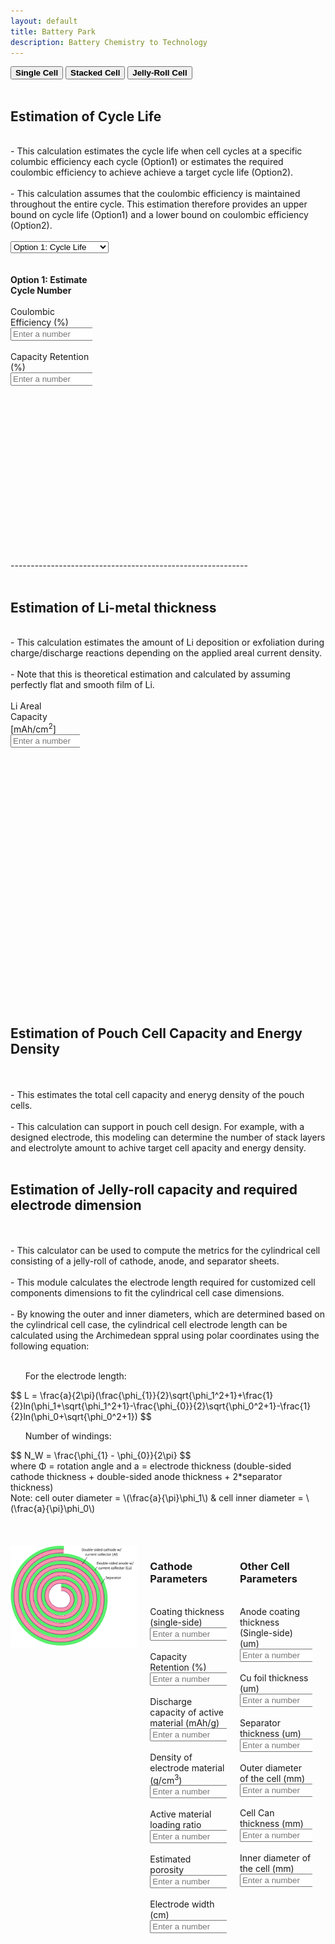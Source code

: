 ```yaml
---
layout: default
title: Battery Park
description: Battery Chemistry to Technology
---
```


<html lang="en">
<head>
    <meta charset="UTF-8">
    <meta name="viewport" content="width=device-width, initial-scale=1.0">
    <title>Number Input Operations</title>
    <script src="https://cdn.plot.ly/plotly-latest.min.js"></script>
</head>

<body> 
<!--<body onload="openCity(event, 'Single Cell'); onload="showInputFields()">*/-->

<div class="tab2">
  <button class="tablinks" onclick="openCity(event, 'Single Cell')"><b>Single Cell</b></button>
  <button class="tablinks" onclick="openCity(event, 'Stacked Cell')"><b>Stacked Cell</b></button>
  <button class="tablinks" onclick="openCity(event, 'Jelly-Roll Cell')"><b>Jelly-Roll Cell</b></button>
</div>

<!-- Tab content -->
<div id="Single Cell" class="tabcontent">
    <br>
    <h2> Estimation of Cycle Life </h2>
    <br>
      - This calculation estimates the cycle life when cell cycles at a specific columbic efficiency each cycle (Option1) or estimates the required coulombic efficiency to achieve achieve a target cycle life (Option2).
    <br>
    <br>
      - This calculation assumes that the coulombic efficiency is maintained throughout the entire cycle. This estimation therefore provides an upper bound on cycle life (Option1) and a lower bound on coulombic efficiency (Option2). 
    <br>
    <br>
    <select id="operationSelect" onchange="showInputFields()">
      <option value="cycle-life" selected>Option 1: Cycle Life</option>
      <option value="ce">Option 2: Required CE</option>
    </select>
    <br>
    <br>
    <div id="cycleLifeInputs" style="display: block;">
        <div class="columns">
            <div class="column">    
                <br>
                <b>Option 1: Estimate Cycle Number</b>
                <br><br>
                Coulombic Efficiency (%) <br>
                <input type="number" id="numberInput" placeholder="Enter a number" step="0.1" oninput="calculateCycleLife()">
                <br><br>
                Capacity Retention (%) <br>
                <input type="number" id="numberInput2" placeholder="Enter a number" step="0.1" oninput="calculateCycleLife()">
            </div>
            <div class="column">    
                <br>
                <div id="myPlotCycleLife" style="width:600px;height:400px;"></div>
            </div> 
        </div>
    </div>
    <div id="requiredCEInputs" style="display: none;">
        <div class="columns">
            <div class="column">       
                <br>
                <b>Option 2: Estimate Required Coulombic Efficiency (%) to achieve N cycle life</b>
                <br><br>
                Targeted capacity retention(%) <br>
                <input type="number" id="numberInput3" placeholder="Enter a number" step="0.1" oninput="calculateRequiredCE()">
                <br><br>
                Targeted cycle life <br>
                <input type="number" id="numberInput4" placeholder="Enter a number" step="1" oninput="calculateRequiredCE()">
            </div>
            <div class="column">    
                <br>
                <div id="myPlotRequiredCE" style="width:600px;height:400px;"></div>
            </div> 
        </div>
    </div> 
        <!-- Output Section -->
    <h3 id="output"></h3>
    <br><br>
-----------------------------------------------------------
    <br><br>
    <div>
        <h2> Estimation of Li-metal thickness </h2>
        <br>
          - This calculation estimates the amount of Li deposition or exfoliation during charge/discharge reactions depending on the applied areal current density.
        <br>
        <br>
          - Note that this is theoretical estimation and calculated by assuming perfectly flat and smooth film of Li.
        <br>
        <br>
        <div class="columns">
            <div class="column">    
                Li Areal Capacity [mAh/cm<sup>2</sup>] <br>
                <input type="number" id="LiAC" placeholder="Enter a number" step="0.01" oninput="calculateLithickness()">
            </div>
            <br>
            <div class="column">    
                <br>
                <div id="myPlotLithickness" style="width:600px;height:400px;"></div>
            </div>
        </div>
        <!-- Output Section -->
        <h3 id="output2"></h3>
        <br><br>
    </div>
</div>

<!-- JavaScript -->
<script>
    let xValues = [];
    let yValues = [];
    let xTrace = [];
    let yTrace = [];

    function generatePlot() {
        xValues = [];
        yValues = [];
        
        const ce = parseFloat(document.getElementById('numberInput').value);

        if (!isNaN(ce) && ce > 0 && ce < 100) {
            for (let capacityRetention = 0; capacityRetention <= 100; capacityRetention += 1) {
                const cycleNumber = Math.round(Math.log(capacityRetention/100) / Math.log(ce/100));
                xValues.push(cycleNumber);
                yValues.push(capacityRetention);
            }
            Plotly.newPlot('myPlotCycleLife', [
                {
                    x: xValues,
                    y: yValues,
                    mode: 'lines',
                    type: 'scatter',
                    showlegend: false 
                },
                {
                    x: xTrace,
                    y: yTrace,
                    mode: 'markers',
                    type: 'scatter',
                    marker: { color: 'red', size: 8 },
                    text: [`Cycle: ${xTrace[0]}, Capacity: ${yTrace[0]}%`], // label text for the marker
                    textposition: 'top right', // position of the text relative to the marker
                    showlegend: false 
                }
            ], {
            title:  {
                text: 'Cycle Number vs Capacity Retention',
                font: {
                    family: 'Arial, sans-serif', // Choose a font family
                    size: 18, // Adjust the font size
                    color: 'black', // Title color
                    weight: 'bold' // Make title bold
                    }
            },        
            xaxis: { title: 'Cycle Number' },
            yaxis: { title: 'Capacity Retention'}
            }
            );
        } else {
            console.error("Invalid CE input. Please enter a valid number.");
        }
    }  
    function generateSecPlot() {
        xValues = [];
        yValues = [];

        const cr = parseFloat(document.getElementById('numberInput3').value);

        if (!isNaN(cr) && cr > 0 && cr < 100 ) {
            for (let cycleNumber = 1; cycleNumber <= 200; cycleNumber += 1) {
                const ReqceValue = 100 * (Math.exp(Math.log(cr/100) / cycleNumber));
                xValues.push(cycleNumber);
                yValues.push(ReqceValue);
            }
            Plotly.newPlot('myPlotRequiredCE', [
                {
                    x: xValues,
                    y: yValues,
                    mode: 'lines',
                    type: 'scatter',
                    showlegend: false 
                },
                {
                    x: xTrace,
                    y: yTrace,
                    mode: 'markers',
                    type: 'scatter',
                    marker: { color: 'red', size: 8 },
                    text: [`Cycle: ${xTrace[0]}, CE: ${yTrace[0]}%`], // label text for the marker
                    textposition: 'top right', // position of the text relative to the marker
                    showlegend: false 
                }
            ], {
                title: {
                    text: 'Cycle Number vs Coulombic Efficiency',
                    font: {
                        family: 'Arial, sans-serif', // Choose a font family
                        size: 18, // Adjust the font size
                        color: 'black', // Title color
                        weight: 'bold' // Make title bold
                            }
                },
                xaxis: { title: 'Cycle Number' },
                yaxis: { title: 'Coulombic Efficiency (%)'}
            }
            );
        } else {
            console.error("Invalid cycle retention input. Please enter a valid number.");
        }
    } 
    function generateLithickPlot() {
        xValues = [];
        yValues = [];
        x2Trace = [];
        y2Trace = [];

        const LiAC = parseFloat(document.getElementById('LiAC').value);

        if (!isNaN(LiAC) && LiAC > 0 ) {
            for (let i > 0; i <= LiAC*1.5; i += 0.1) {
                const T_Li = 10000*i*6.941/(26801.4814*0.534);
                xValues.push(i);
                yValues.push(T_Li);
            }
            
            Plotly.newPlot('myPlotLithickness', [
                {
                    x: xValues,
                    y: yValues,
                    mode: 'lines',
                    type: 'scatter',
                    showlegend: false 
                },
                {
                    x: x2Trace,
                    y: y2Trace,
                    mode: 'markers',
                    type: 'scatter',
                    marker: { color: 'red', size: 8 },
                    text: [`LiAC: ${x2Trace[0]} mAh/cm²`], // label text for the marker
                    textposition: 'top right', // position of the text relative to the marker
                    showlegend: false 
                }
            ], {
                title: {
                    text: 'Li Thickness Response to Li Areal Capacity',
                    font: {
                        family: 'Arial, sans-serif', 
                        size: 18, 
                        color: 'black',
                        weight: 'bold' 
                            }
                },
                xaxis: { title: 'Li Areal Capacity [mAh/cm²]' },
                yaxis: { title: 'Li Thickness (um)'}
            }
            );
        } else {
            console.error("Invalid areal capacity input. Please enter a valid number.");
        }
    }    
    function showInputFields() {
        const operation = document.getElementById("operationSelect").value;
        document.getElementById("cycleLifeInputs").style.display = operation === "cycle-life" ? "block" : "none";
        document.getElementById("requiredCEInputs").style.display = operation === "ce" ? "block" : "none";
        
        document.getElementById("output").textContent = "";

        if (operation === "cycle-life") {
            generatePlot();
        } else {
            generateSecPlot();
        }
    }
  
    function calculateCycleLife() {
        // Get the value of the input box and convert it to a number
        const input = parseFloat(document.getElementById('numberInput').value);
        const input2 = parseFloat(document.getElementById('numberInput2').value);

        
      // Check if input is a valid number
        if (!isNaN(input) && !isNaN(input2)) {
            const cycnumValue = Math.round(Math.log(input2/100)/Math.log(input/100));   
            document.getElementById('output').innerHTML = `The cell is expected to undergo <b>${cycnumValue}</b> cycles.`;
            
            xTrace = [cycnumValue];
            yTrace = [input2];
            
            generatePlot(); // Re-generate plot with new data
        } else {
          document.getElementById('output').textContent = "Please enter a valid number.";
        }
    }
    function calculateRequiredCE() {
        const input3 = parseFloat(document.getElementById('numberInput3').value);
        const input4 = parseFloat(document.getElementById('numberInput4').value);

        if (!isNaN(input3) && !isNaN(input4)) {
          // Perform cycle number calculation
          const ReqceValue = 100*(Math.exp(Math.log(input3/100)/input4)); 
          document.getElementById('output').innerHTML = 
            `The cell is required <b>${ReqceValue.toFixed(2)}%</b> CE to achieve ${input4} cycle life`;
            
            xTrace = [input4];
            yTrace = [ReqceValue];
            
            generateSecPlot(); // Re-generate plot with new data
        } else {
          document.getElementById('output').textContent = "Please enter a valid number.";
        }
    }
    function calculateLithickness() {
        const LiAC = parseFloat(document.getElementById('LiAC').value);

        if (!isNaN(LiAC)) {
          const T_Li = 10000*LiAC*6.941/(26801.4814*0.534); 
          document.getElementById('output2').innerHTML = 
            `With areal capacity of Li, <b>${T_Li.toFixed(2)}um</b> Li is stripped or deposited.`;

            xTrace = [LiAC];
            yTrace = [T_Li];
            
            generateLithickPlot(); // Re-generate plot with new data
        } else {
          document.getElementById('output2').textContent = "Please enter a valid number.";
        }
      }
    
    window.onload = function() {
        showInputFields();
    };
</script>
    
<div id="Stacked Cell" class="tabcontent">
    <br>
    <h2> Estimation of Pouch Cell Capacity and Energy Density </h2>
    <br>
    <br>
  - This estimates the total cell capacity and eneryg density of the pouch cells.
    <br>
    <br>
  - This calculation can support in pouch cell design. For example, with a designed electrode, this modeling can determine the number of stack layers and electrolyte amount to achive target cell apacity and energy density.
</div>


<div id="Jelly-Roll Cell" class="tabcontent">
    <br>
    <h2> Estimation of Jelly-roll capacity and required electrode dimension </h2>
    <br>
    <br>
    - This calculator can be used to compute the metrics for the cylindrical cell consisting of a jelly-roll of cathode, anode, and separator sheets.
    <br>
    <br>
    - This module calculates the electrode length required for customized cell components dimensions to fit the cylindrical cell case dimensions.
    <br>
    <br>
    - By knowing the outer and inner diameters, which are determined based on the cylindrical cell case, the cylindrical cell electrode length can be calculated using the Archimedean sppral using polar coordinates using the following equation:
    <br>
    <br>
    <ul> For the electrode length: </ul>
    <script src='https://cdnjs.cloudflare.com/ajax/libs/mathjax/2.7.4/MathJax.js?config=default'></script>
    $$ L = \frac{a}{2\pi}(\frac{\phi_{1}}{2}\sqrt{\phi_1^2+1}+\frac{1}{2}ln(\phi_1+\sqrt{\phi_1^2+1}-\frac{\phi_{0}}{2}\sqrt{\phi_0^2+1}-\frac{1}{2}ln(\phi_0+\sqrt{\phi_0^2+1}) $$
    <br>
    <ul> Number of windings: </ul>
    $$ N_W = \frac{\phi_{1} - \phi_{0}}{2\pi} $$
    <br>
    where &Phi; = rotation angle and a = electrode thickness (double-sided cathode thickness + double-sided anode thickness + 2*separator thickness)
    <br>
    Note: cell outer diameter = \(\frac{a}{\pi}\phi_1\) & cell inner diameter = \(\frac{a}{\pi}\phi_0\) 
    <br>
    <br>
    <br>
    <br>
    <div class="columns">
        <div class="column">    
            <img src='https://github.com/donghee1025/Battery-Park/blob/main2/masthead/cylindrical%20spiral_wcaption.png?raw=true' alt="AcademicIndustry" style="width:500px; height:auto;">
        </div>
        <div class="column">   
                <h3> Cathode Parameters </h3>
                <br>
                Coating thickness (single-side) <br>
                <input type="number" id="cthi" placeholder="Enter a number" step="0.1" oninput="calculateDimension()">
                <br>
                <br>
                Capacity Retention (%) <br>
                <input type="number" id="capret" placeholder="Enter a number" step="0.1" oninput="calculateCycleLife()">
                <br>
                <br>
                Discharge capacity of active material (mAh/g) <br>
                <input type="number" id="discapa" placeholder="Enter a number" step="0.1" oninput="calculateCycleLife()">
                <br>
                <br>
                Density of electrode material (g/cm<sup>3</sup>) <br>
                <input type="number" id="densa" placeholder="Enter a number" step="0.1" oninput="calculateCycleLife()">
                <br>
                <br>
                Active material loading ratio <br>
                <input type="number" id="amlr" placeholder="Enter a number" step="0.1" oninput="calculateCycleLife()">
                <br>
                <br>         
                Estimated porosity <br>
                <input type="number" id="por" placeholder="Enter a number" step="0.1" oninput="calculateCycleLife()">
                <br>
                <br>  
                Electrode width (cm) <br>
                <input type="number" id="ewid" placeholder="Enter a number" step="0.1" oninput="calculateCycleLife()">
                <br>
        </div>
                <div class="column">   
                <h3> Other Cell Parameters </h3>
                <br>
                Anode coating thickness (Single-side) (um) <br>
                <input type="number" id="cthi" placeholder="Enter a number" step="0.1" oninput="calculateDimension()">
                <br>
                <br>
                Cu foil thickness (um) <br>
                <input type="number" id="capret" placeholder="Enter a number" step="0.1" oninput="calculateCycleLife()">
                <br>
                <br>
                Separator thickness (um) <br>
                <input type="number" id="discapa" placeholder="Enter a number" step="0.1" oninput="calculateCycleLife()">
                <br>
                <br>
                Outer diameter of the cell (mm) <br>
                <input type="number" id="densa" placeholder="Enter a number" step="0.1" oninput="calculateCycleLife()">
                <br>
                <br>
                Cell Can thickness (mm) <br>
                <input type="number" id="amlr" placeholder="Enter a number" step="0.1" oninput="calculateCycleLife()">
                <br>
                <br>         
                Inner diameter of the cell (mm) <br>
                <input type="number" id="por" placeholder="Enter a number" step="0.1" oninput="calculateCycleLife()">
                <br>
        </div>
  <!-- Output Section -->
      <p id="output"></p>
        </div>        
  </div>
</div>

</body>
